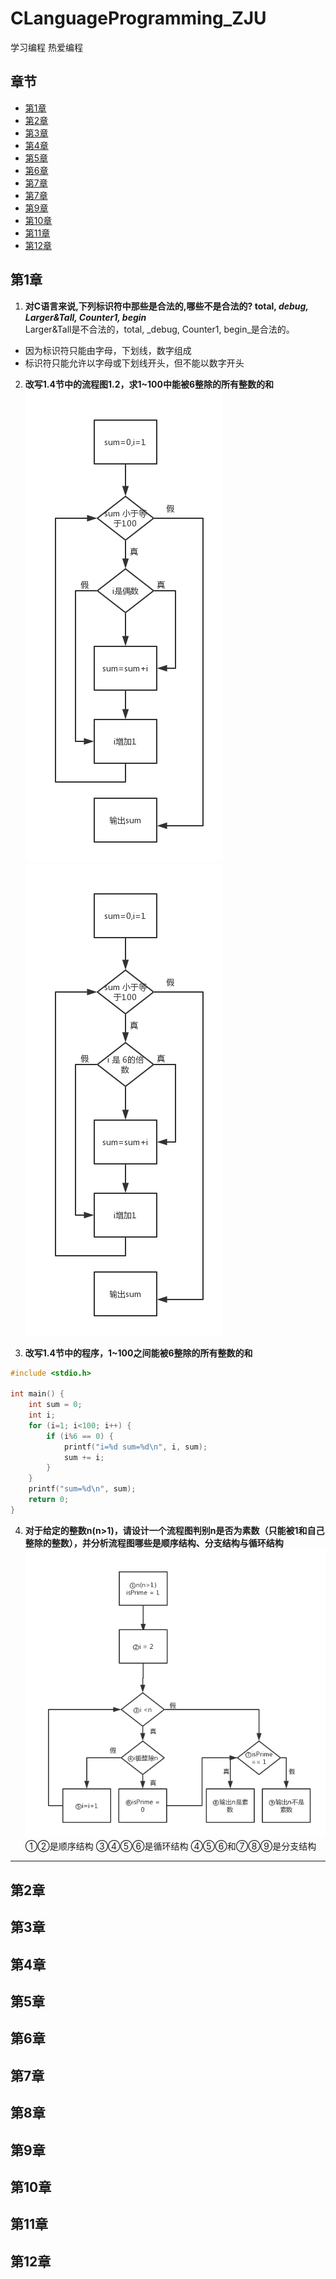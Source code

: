  # CLanguageProgramming_ZJU
学习编程 热爱编程
## 章节
* [第1章](#第1章)
* [第2章](#第2章)
* [第3章](#第3章)
* [第4章](#第4章)
* [第5章](#第5章)
* [第6章](#第6章)
* [第7章](#第7章)
* [第7章](#第8章)
* [第9章](#第9章)
* [第10章](#第10章)
* [第11章](#第11章)
* [第12章](#第12章)

## 第1章
1. **对C语言来说,下列标识符中那些是合法的,哪些不是合法的? total, _debug, Larger&Tall, Counter1, begin_**<br/>
Larger&Tall是不合法的，total, _debug, Counter1, begin_是合法的。<br />
* 因为标识符只能由字母，下划线，数字组成
* 标识符只能允许以字母或下划线开头，但不能以数字开头

2. **改写1.4节中的流程图1.2，求1~100中能被6整除的所有整数的和**<br />
![1至100之间所有偶数的和](resource/images/1.2.1.png "1至100之间所有偶数的和")
![1至100之间能被6整除的所有数的和](resource/images/1.2.2.png "1至100之间能被6整除的所有数的和")

3. **改写1.4节中的程序，1~100之间能被6整除的所有整数的和**<br />
```c
#include <stdio.h>

int main() {
	int sum = 0;
	int i;
	for (i=1; i<100; i++) {
		if (i%6 == 0) {
			printf("i=%d sum=%d\n", i, sum);
			sum += i;
		}
	}
	printf("sum=%d\n", sum);
	return 0;
} 
```

4. **对于给定的整数n(n>1)，请设计一个流程图判别n是否为素数（只能被1和自己整除的整数），并分析流程图哪些是顺序结构、分支结构与循环结构**<br />
![判别n是否为素数](resource/images/1.4.png "判别n是否为素数")<br />
①②是顺序结构 ③④⑤⑥是循环结构 ④⑤⑥和⑦⑧⑨是分支结构
***
## 第2章

## 第3章

## 第4章

## 第5章

## 第6章

## 第7章

## 第8章

## 第9章

## 第10章

## 第11章

## 第12章
